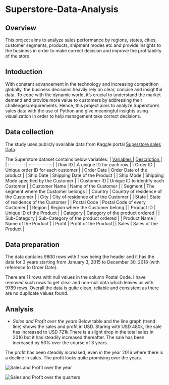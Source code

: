 # Superstore-Data-Analysis

## Overview
This project aims to analyze sales performance by regions, states, cities, customer segments, products, shipment modes etc and provide insights to the business in order to make correct decision and improve the profitability of the store. 

## Intoduction
With constant advancement in the technology and increasing competition globally, the business decisions heavily rely on clear, concise and insightful data. To cope with the dynamic world, it’s crucial to understand the market demand and provide more value to customers by addressing their challenges/requirements. Hence, this project aims to analyze Superstore’s sales data with the use of Python and give meaningful insights using visualization in order to help management take correct decisions.

## Data collection
The study uses publicly available data from Kaggle portal [Superstore sales Data](https://www.kaggle.com/datasets/rohitsahoo/sales-forecasting).

The Superstore dataset contains below variables:
| <ins> Variables </ins> | <ins> Description </ins> |
| :-------: | :----------: |
|  Row ID  | A unique ID for each row |
| Order ID | Unique order ID for each customer |
| Order Date | Order Date of the product |
| Ship Date | Shipping Date of the Product |
| Ship Mode |  Shipping Mode specified by the Customer |
| Customer ID |  Unique ID to identify each Customer |
| Customer Name | Name of the Customer |
| Segment |  The segment where the Customer belongs |
| Country | Country of residence of the Customer |
| City | City of residence of of the Customer |
| State | State of residence of the Customer  |
| Postal Code | Postal Code of every Customer |
| Region | Region where the Customer belong |
| Product ID | Unique ID of the Product |
| Category | Category of the product ordered |
| Sub-Category | Sub-Category of the product ordered |
| Product Name | Name of the Product |
| Profit | Profit of the Product|
| Sales | Sales of the Product |

## Data preparation
The data contains 9800 rows with 1 row being the header and it has the data for 3 years starting from January 3, 2015 to December 30, 2018 (with reference to Order Date). 

There are 11 rows with null values in the column Postal Code. I have removed such rows to get clear and non-null data which leaves us with 9789 rows. Overall the data is quite clean, reliable and consistent as there are no duplicate values found. 

## Analysis
+ *Sales and Profit over the years*
  Below table and the line graph (trend line) shows the sales and profit in USD. Staring with USD 480k, the sale has increased to USD 721k.There is a slight drop in the total sales in 2016 but it has steadily increased thereafter. The sale has been increased by 50% over the course of 3 years.
  
The profit has been steadily increased, even in the year 2016 where there is a decline in sales. The profit looks quite promising over the years.

![Sales and Profit over the year](https://github.com/user-attachments/assets/4a9e05aa-f118-4b28-93dd-8786819823d1)

![Sales and Profit over the quarters](https://github.com/user-attachments/assets/f2bcf9f7-e139-466c-94fc-27d6425e4e04)

